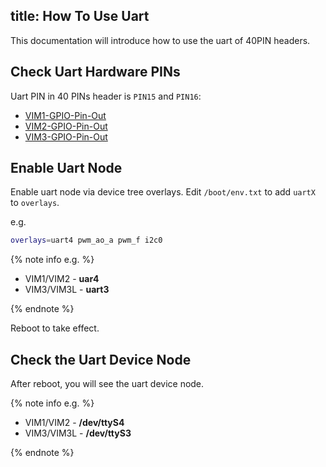 title: How To Use Uart
---

This documentation will introduce how to use the uart of 40PIN headers.

## Check Uart Hardware PINs

Uart PIN in 40 PINs header is `PIN15` and `PIN16`:

* [VIM1-GPIO-Pin-Out](/android/vim1/index.html#GPIO-Pin-Out)
* [VIM2-GPIO-Pin-Out](/vim2/#GPIO-Pinout)
* [VIM3-GPIO-Pin-Out](/vim3/#GPIO-Pinout)

## Enable Uart Node

Enable uart node via device tree overlays. Edit `/boot/env.txt` to add `uartX` to `overlays`.

e.g.

```bash
overlays=uart4 pwm_ao_a pwm_f i2c0
```

{% note info e.g. %}

* VIM1/VIM2  - **uar4**
* VIM3/VIM3L - **uart3**

{% endnote %}

Reboot to take effect.

## Check the Uart Device Node

After reboot, you will see the uart device node.

{% note info e.g. %}

* VIM1/VIM2  - **/dev/ttyS4**
* VIM3/VIM3L - **/dev/ttyS3**

{% endnote %}

